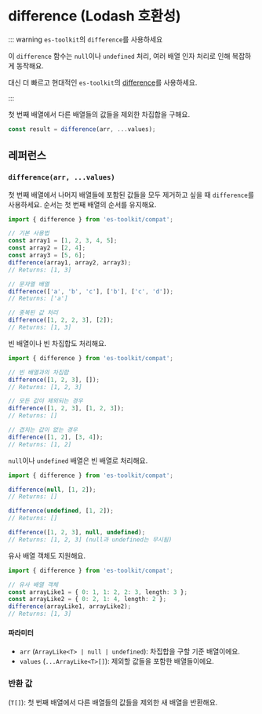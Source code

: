 # difference (Lodash 호환성)

::: warning `es-toolkit`의 `difference`를 사용하세요

이 `difference` 함수는 `null`이나 `undefined` 처리, 여러 배열 인자 처리로 인해 복잡하게 동작해요.

대신 더 빠르고 현대적인 `es-toolkit`의 [difference](../../array/difference.md)를 사용하세요.

:::

첫 번째 배열에서 다른 배열들의 값들을 제외한 차집합을 구해요.

```typescript
const result = difference(arr, ...values);
```

## 레퍼런스

### `difference(arr, ...values)`

첫 번째 배열에서 나머지 배열들에 포함된 값들을 모두 제거하고 싶을 때 `difference`를 사용하세요. 순서는 첫 번째 배열의 순서를 유지해요.

```typescript
import { difference } from 'es-toolkit/compat';

// 기본 사용법
const array1 = [1, 2, 3, 4, 5];
const array2 = [2, 4];
const array3 = [5, 6];
difference(array1, array2, array3);
// Returns: [1, 3]

// 문자열 배열
difference(['a', 'b', 'c'], ['b'], ['c', 'd']);
// Returns: ['a']

// 중복된 값 처리
difference([1, 2, 2, 3], [2]);
// Returns: [1, 3]
```

빈 배열이나 빈 차집합도 처리해요.

```typescript
import { difference } from 'es-toolkit/compat';

// 빈 배열과의 차집합
difference([1, 2, 3], []);
// Returns: [1, 2, 3]

// 모든 값이 제외되는 경우
difference([1, 2, 3], [1, 2, 3]);
// Returns: []

// 겹치는 값이 없는 경우
difference([1, 2], [3, 4]);
// Returns: [1, 2]
```

`null`이나 `undefined` 배열은 빈 배열로 처리해요.

```typescript
import { difference } from 'es-toolkit/compat';

difference(null, [1, 2]);
// Returns: []

difference(undefined, [1, 2]);
// Returns: []

difference([1, 2, 3], null, undefined);
// Returns: [1, 2, 3] (null과 undefined는 무시됨)
```

유사 배열 객체도 지원해요.

```typescript
import { difference } from 'es-toolkit/compat';

// 유사 배열 객체
const arrayLike1 = { 0: 1, 1: 2, 2: 3, length: 3 };
const arrayLike2 = { 0: 2, 1: 4, length: 2 };
difference(arrayLike1, arrayLike2);
// Returns: [1, 3]
```

#### 파라미터

- `arr` (`ArrayLike<T> | null | undefined`): 차집합을 구할 기준 배열이에요.
- `values` (`...ArrayLike<T>[]`): 제외할 값들을 포함한 배열들이에요.

### 반환 값

(`T[]`): 첫 번째 배열에서 다른 배열들의 값들을 제외한 새 배열을 반환해요.
